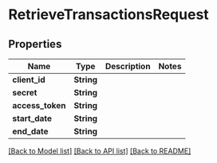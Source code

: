 # RetrieveTransactionsRequest

## Properties

Name | Type | Description | Notes
------------ | ------------- | ------------- | -------------
**client_id** | **String** |  | 
**secret** | **String** |  | 
**access_token** | **String** |  | 
**start_date** | **String** |  | 
**end_date** | **String** |  | 

[[Back to Model list]](../README.md#documentation-for-models) [[Back to API list]](../README.md#documentation-for-api-endpoints) [[Back to README]](../README.md)


